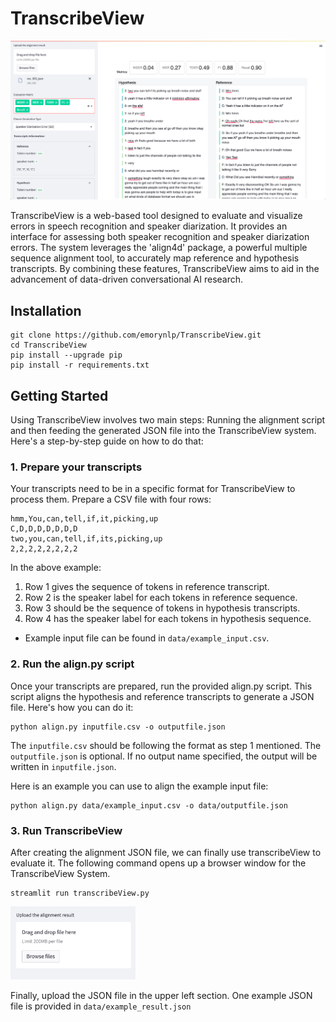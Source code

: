 # TranscribeView

<p align="center">
<img src='img/TranscribeView-wide.png' title='TranscribeView' width='600'>
</p>

TranscribeView is a web-based tool designed to evaluate and visualize errors in speech recognition and speaker
diarization. It provides an interface for assessing both speaker recognition and speaker diarization errors. The system
leverages the 'align4d' package, a powerful multiple sequence alignment tool, to accurately map reference and hypothesis
transcripts. By combining these features, TranscribeView aims to aid in the advancement of data-driven conversational AI research.

## Installation

```shell
git clone https://github.com/emorynlp/TranscribeView.git
cd TranscribeView
pip install --upgrade pip
pip install -r requirements.txt
```

## Getting Started
Using TranscribeView involves two main steps: Running the alignment script and then feeding the generated JSON file into
the TranscribeView system. Here's a step-by-step guide on how to do that:

### 1. Prepare your transcripts
Your transcripts need to be in a specific format for TranscribeView to process them. Prepare a CSV file with four rows:
```
hmm,You,can,tell,if,it,picking,up
C,D,D,D,D,D,D,D
two,you,can,tell,if,its,picking,up
2,2,2,2,2,2,2,2
```
In the above example:
1. Row 1 gives the sequence of tokens in reference transcript. 
2. Row 2 is the speaker label for each tokens in reference sequence.
3. Row 3 should be the sequence of tokens in hypothesis transcripts.
4. Row 4 has the speaker label for each tokens in hypothesis sequence.

* Example input file can be found in `data/example_input.csv`.

### 2. Run the align.py script
Once your transcripts are prepared, run the provided align.py script. This script aligns the hypothesis and reference
transcripts to generate a JSON file.
Here's how you can do it:
```shell
python align.py inputfile.csv -o outputfile.json
```
The `inputfile.csv` should be following the format as step 1 mentioned. The `outputfile.json` is optional. If no output
name specified, the output will be written in `inputfile.json`.

Here is an example you can use to align the example input file:
```shell
python align.py data/example_input.csv -o data/outputfile.json
```


### 3. Run TranscribeView
After creating the alignment JSON file, we can finally use transcribeView to evaluate it.
The following command opens up a browser window for the TranscribeView System.
```shell
streamlit run transcribeView.py
```


<img src='img/file_upload.png' title='File Upload' width='200'>

Finally, upload the JSON file in the upper left section. One example JSON file is provided in `data/example_result.json`